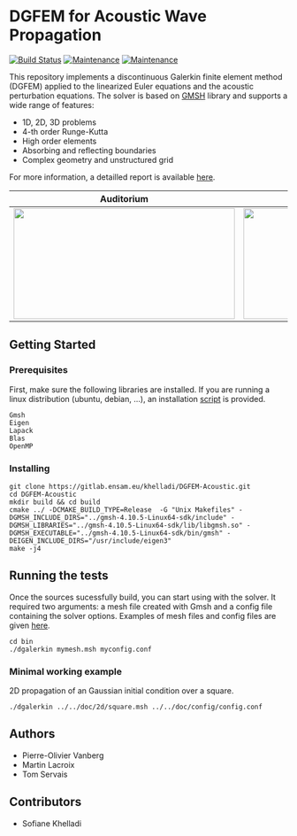 # DGFEM for Acoustic Wave Propagation 

[![Build Status](https://travis-ci.org/pvanberg/DGFEM-Acoustic.svg?branch=master)]()  [![Maintenance](https://img.shields.io/badge/version-1.3.1-red)](https://gitlab.ensam.eu/khelladi/DGFEM-Acoustic/-/tree/v1.3.1) [![Maintenance](https://img.shields.io/badge/c++-14%20|%2017%20|%2020-27ae60.svg)](https://gitlab.ensam.eu/khelladi/DGFEM-Acoustic/-/tree/v1.3.1) 

This repository implements a discontinuous Galerkin finite element method (DGFEM) applied to the linearized Euler equations and the acoustic perturbation equations. The solver is based on [GMSH](http://gmsh.info/) library and supports a wide range of features:

- 1D, 2D, 3D problems
- 4-th order Runge-Kutta
- High order elements
- Absorbing and reflecting boundaries
- Complex geometry and unstructured grid

For more information, a detailled report is available [here](https://github.com/pvanberg/DGFEM-Acoustic/blob/master/DGFEM_acoustic.pdf). 

| Auditorium     | Isosurfaces     | Bulk|
| ------------- |:-------------:| :-------------:| 
| <img src="https://gitlab.ensam.eu/khelladi/DGFEM-Acoustic/-/raw/b1026a1c6b9d312d02f6f70e776ed98e054ef00a/assets/auditorium_source2_2.png" width="400" height="200" />    | <img src="https://gitlab.ensam.eu/khelladi/DGFEM-Acoustic/-/raw/b1026a1c6b9d312d02f6f70e776ed98e054ef00a/assets/auditorium_source_iso1.png" width="400" height="200" />  | <img src="https://gitlab.ensam.eu/khelladi/DGFEM-Acoustic/-/raw/b1026a1c6b9d312d02f6f70e776ed98e054ef00a/assets/auditorium_source_bulk1.png" width="400" height="200" /> |


## Getting Started
 	
### Prerequisites

First, make sure the following libraries are installed. If you are running a linux distribution (ubuntu, debian, ...), an installation [script](https://github.com/pvanberg/MATH0471-DG/blob/master/build.sh) is provided. 

```
Gmsh
Eigen
Lapack
Blas
OpenMP
```

### Installing

```
git clone https://gitlab.ensam.eu/khelladi/DGFEM-Acoustic.git
cd DGFEM-Acoustic
mkdir build && cd build
cmake ../ -DCMAKE_BUILD_TYPE=Release  -G "Unix Makefiles" -DGMSH_INCLUDE_DIRS="../gmsh-4.10.5-Linux64-sdk/include" -DGMSH_LIBRARIES="../gmsh-4.10.5-Linux64-sdk/lib/libgmsh.so" -DGMSH_EXECUTABLE="../gmsh-4.10.5-Linux64-sdk/bin/gmsh" -DEIGEN_INCLUDE_DIRS="/usr/include/eigen3"
make -j4
```

## Running the tests
Once the sources sucessfully build, you can start using with the solver. It required two arguments: a mesh file created with Gmsh and a config file containing the solver options. Examples of mesh files and config files are given [here](https://github.com/pvanberg/MATH0471-DG/tree/master/doc).

```
cd bin
./dgalerkin mymesh.msh myconfig.conf
```

### Minimal working example

2D propagation of an Gaussian initial condition over a square.

```
./dgalerkin ../../doc/2d/square.msh ../../doc/config/config.conf 
```

## Authors

* Pierre-Olivier Vanberg
* Martin Lacroix
* Tom Servais

## Contributors
* Sofiane Khelladi

